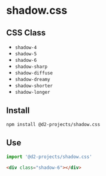 # shadow.css

## CSS Class

* `shadow-4`
* `shadow-5`
* `shadow-6`
* `shadow-sharp`
* `shadow-diffuse`
* `shadow-dreamy`
* `shadow-shorter`
* `shadow-longer`

## Install

```
npm install @d2-projects/shadow.css
```

## Use

``` js
import '@d2-projects/shadow.css'
```

``` html
<div class="shadow-6"></div>
```